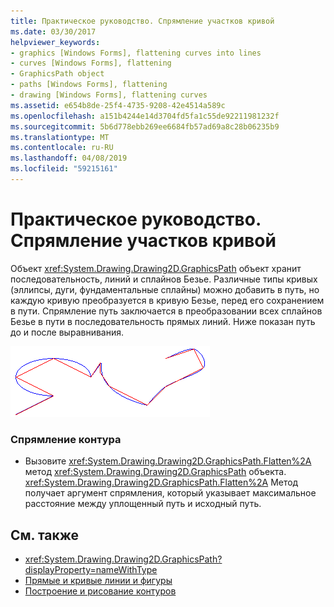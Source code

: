 ```yaml
---
title: Практическое руководство. Спрямление участков кривой
ms.date: 03/30/2017
helpviewer_keywords:
- graphics [Windows Forms], flattening curves into lines
- curves [Windows Forms], flattening
- GraphicsPath object
- paths [Windows Forms], flattening
- drawing [Windows Forms], flattening curves
ms.assetid: e654b8de-25f4-4735-9208-42e4514a589c
ms.openlocfilehash: a151b4244e14d3704fd5fa1c55de92211981232f
ms.sourcegitcommit: 5b6d778ebb269ee6684fb57ad69a8c28b06235b9
ms.translationtype: MT
ms.contentlocale: ru-RU
ms.lasthandoff: 04/08/2019
ms.locfileid: "59215161"
---
```

# <a name="how-to-flatten-a-curved-path-into-a-line"></a>Практическое руководство. Спрямление участков кривой
Объект <xref:System.Drawing.Drawing2D.GraphicsPath> объект хранит последовательность, линий и сплайнов Безье. Различные типы кривых (эллипсы, дуги, фундаментальные сплайны) можно добавить в путь, но каждую кривую преобразуется в кривую Безье, перед его сохранением в пути. Спрямление путь заключается в преобразовании всех сплайнов Безье в пути в последовательность прямых линий. Ниже показан путь до и после выравнивания.  
  
 ![Прямые линии и кривые](./media/aboutgdip02-art32a.gif "AboutGdip02_Art32A")  
  
### <a name="to-flatten-a-path"></a>Спрямление контура  
  
-   Вызовите <xref:System.Drawing.Drawing2D.GraphicsPath.Flatten%2A> метод <xref:System.Drawing.Drawing2D.GraphicsPath> объекта. <xref:System.Drawing.Drawing2D.GraphicsPath.Flatten%2A> Метод получает аргумент спрямления, который указывает максимальное расстояние между уплощенный путь и исходный путь.  
  
## <a name="see-also"></a>См. также

- <xref:System.Drawing.Drawing2D.GraphicsPath?displayProperty=nameWithType>
- [Прямые и кривые линии и фигуры](lines-curves-and-shapes.md)
- [Построение и рисование контуров](constructing-and-drawing-paths.md)

